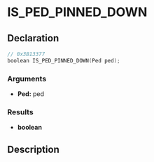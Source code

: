 # IS_PED_PINNED_DOWN

## Declaration
```cpp
// 0x3B13377
boolean IS_PED_PINNED_DOWN(Ped ped);
```

### Arguments
- **Ped:** ped

### Results
- **boolean**

## Description
